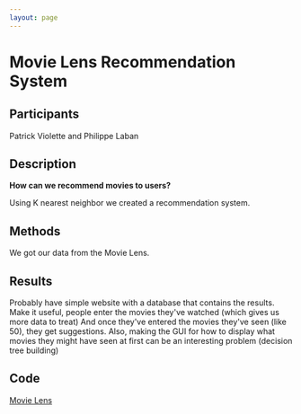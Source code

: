 ```yaml
---
layout: page
---
```


# Movie Lens Recommendation System

## Participants
Patrick Violette and Philippe Laban

## Description
**How can we recommend movies to users?**

Using K nearest neighbor we created a recommendation system.

## Methods
We got our data from the Movie Lens.

## Results
Probably have simple website with a database that contains the results.
Make it useful, people enter the movies they've watched (which gives us more data to treat)
And once they've entered the movies they've seen (like 50), they get suggestions.
Also, making the GUI for how to display what movies they might have seen at first can be an interesting problem (decision tree building)

## Code
[Movie Lens](https://github.com/gt-big-data/movie-lens)
